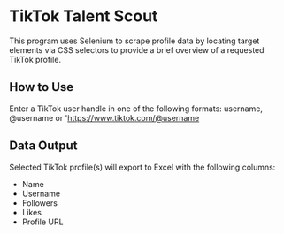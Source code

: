 # TikTok Talent Scout
This program uses Selenium to scrape profile data by locating target elements via CSS selectors to provide a brief overview of a requested TikTok profile.

## How to Use
Enter a TikTok user handle in one of the following formats:
username,
@username or
'https://www.tiktok.com/@username

## Data Output
Selected TikTok profile(s) will export to Excel with the following columns:
- Name
- Username
- Followers
- Likes
- Profile URL